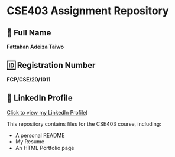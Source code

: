 # CSE403 Assignment Repository

## 👤 Full Name  
**Fattahan Adeiza Taiwo**

## 🆔 Registration Number  
**FCP/CSE/20/1011**

## 🔗 LinkedIn Profile  
[Click to view my LinkedIn Profile](https://www.linkedin.com/in/fattahan-taiwo-3531ba253))  

This repository contains files for the CSE403 course, including:
- A personal README
- My Resume
- An HTML Portfolio page

